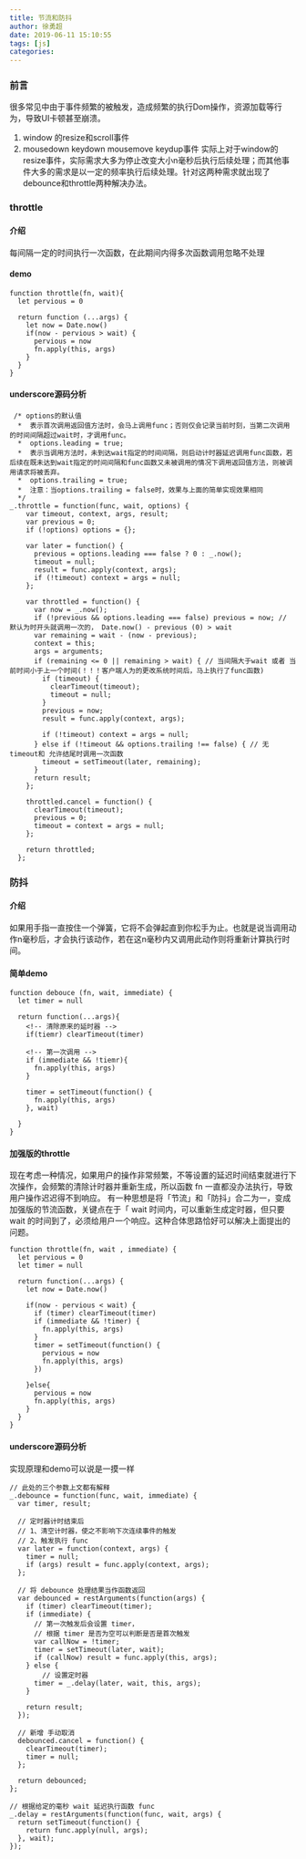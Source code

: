 ```yaml
---
title: 节流和防抖
author: 徐勇超
date: 2019-06-11 15:10:55
tags: [js]
categories:
---
```


### 前言
很多常见中由于事件频繁的被触发，造成频繁的执行Dom操作，资源加载等行为，导致UI卡顿甚至崩溃。
1. window 的resize和scroll事件
2. mousedown keydown mousemove keydup事件 
实际上对于window的resize事件，实际需求大多为停止改变大小n毫秒后执行后续处理；而其他事件大多的需求是以一定的频率执行后续处理。针对这两种需求就出现了debounce和throttle两种解决办法。 

### throttle
#### 介绍
每间隔一定的时间执行一次函数，在此期间内得多次函数调用忽略不处理
#### demo
```
function throttle(fn, wait){
  let pervious = 0

  return function (...args) {
    let now = Date.now()
    if(now - pervious > wait) {
      pervious = now
      fn.apply(this, args)
    }
  }
}
```


#### underscore源码分析
```
 /* options的默认值
  *  表示首次调用返回值方法时，会马上调用func；否则仅会记录当前时刻，当第二次调用的时间间隔超过wait时，才调用func。
  *  options.leading = true;
  *  表示当调用方法时，未到达wait指定的时间间隔，则启动计时器延迟调用func函数，若后续在既未达到wait指定的时间间隔和func函数又未被调用的情况下调用返回值方法，则被调用请求将被丢弃。
  *  options.trailing = true; 
  *  注意：当options.trailing = false时，效果与上面的简单实现效果相同
  */
_.throttle = function(func, wait, options) {
    var timeout, context, args, result;
    var previous = 0;
    if (!options) options = {};

    var later = function() {
      previous = options.leading === false ? 0 : _.now();
      timeout = null;
      result = func.apply(context, args);
      if (!timeout) context = args = null;
    };

    var throttled = function() {
      var now = _.now();
      if (!previous && options.leading === false) previous = now; // 默认为时开头就调用一次的， Date.now() - previous (0) > wait
      var remaining = wait - (now - previous);
      context = this;
      args = arguments;
      if (remaining <= 0 || remaining > wait) { // 当间隔大于wait 或者 当前时间小于上一个时间(！！！客户端人为的更改系统时间后，马上执行了func函数)
        if (timeout) {
          clearTimeout(timeout);
          timeout = null;
        }
        previous = now;
        result = func.apply(context, args);
        
        if (!timeout) context = args = null;
      } else if (!timeout && options.trailing !== false) { // 无timeout和 允许结尾时调用一次函数 
        timeout = setTimeout(later, remaining);
      }
      return result;
    };

    throttled.cancel = function() {
      clearTimeout(timeout);
      previous = 0;
      timeout = context = args = null;
    };

    return throttled;
  };
```



### 防抖
#### 介绍
如果用手指一直按住一个弹簧，它将不会弹起直到你松手为止。也就是说当调用动作n毫秒后，才会执行该动作，若在这n毫秒内又调用此动作则将重新计算执行时间。

#### 简单demo
```
function debouce (fn, wait, immediate) {
  let timer = null
  
  return function(...args){
    <!-- 清除原来的延时器 -->
    if(tiemr) clearTimeout(timer)

    <!-- 第一次调用 -->
    if (immediate && !tiemr){
      fn.apply(this, args)
    }

    timer = setTimeout(function() {
      fn.apply(this, args)
    }, wait)

  }
}
```

#### 加强版的throttle
现在考虑一种情况，如果用户的操作非常频繁，不等设置的延迟时间结束就进行下次操作，会频繁的清除计时器并重新生成，所以函数 fn 一直都没办法执行，导致用户操作迟迟得不到响应。
有一种思想是将「节流」和「防抖」合二为一，变成加强版的节流函数，关键点在于「 wait 时间内，可以重新生成定时器，但只要 wait 的时间到了，必须给用户一个响应。这种合体思路恰好可以解决上面提出的问题。
```
function throttle(fn, wait , immediate) {
  let pervious = 0
  let timer = null

  return function(...args) {
    let now = Date.now()

    if(now - pervious < wait) {
      if (timer) clearTimeout(timer)
      if (immediate && !timer) {
        fn.apply(this, args)
      }
      timer = setTimeout(function() {
        pervious = now
        fn.apply(this, args)
      })

    }else{
      pervious = now
      fn.apply(this, args)
    }
  }
}
```

#### underscore源码分析
实现原理和demo可以说是一摸一样
```
// 此处的三个参数上文都有解释
_.debounce = function(func, wait, immediate) {
  var timer, result;

  // 定时器计时结束后
  // 1、清空计时器，使之不影响下次连续事件的触发
  // 2、触发执行 func
  var later = function(context, args) {
    timer = null;
    if (args) result = func.apply(context, args);
  };

  // 将 debounce 处理结果当作函数返回
  var debounced = restArguments(function(args) {
    if (timer) clearTimeout(timer);
    if (immediate) {
      // 第一次触发后会设置 timer，
      // 根据 timer 是否为空可以判断是否是首次触发
      var callNow = !timer;
      timer = setTimeout(later, wait);
      if (callNow) result = func.apply(this, args);
    } else {
        // 设置定时器
      timer = _.delay(later, wait, this, args);
    }

    return result;
  });

  // 新增 手动取消
  debounced.cancel = function() {
    clearTimeout(timer);
    timer = null;
  };

  return debounced;
};

// 根据给定的毫秒 wait 延迟执行函数 func
_.delay = restArguments(function(func, wait, args) {
  return setTimeout(function() {
    return func.apply(null, args);
  }, wait);
});
```


